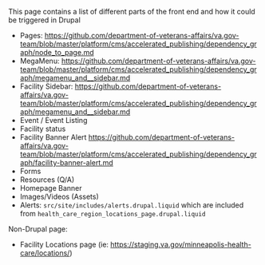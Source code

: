 This page contains a list of different parts of the front end and how it could be triggered in Drupal

* Pages: https://github.com/department-of-veterans-affairs/va.gov-team/blob/master/platform/cms/accelerated_publishing/dependency_graph/node_to_page.md
* MegaMenu: https://github.com/department-of-veterans-affairs/va.gov-team/blob/master/platform/cms/accelerated_publishing/dependency_graph/megamenu_and__sidebar.md
* Facility Sidebar: https://github.com/department-of-veterans-affairs/va.gov-team/blob/master/platform/cms/accelerated_publishing/dependency_graph/megamenu_and__sidebar.md
* Event / Event Listing
* Facility status
* Facility Banner Alert https://github.com/department-of-veterans-affairs/va.gov-team/blob/master/platform/cms/accelerated_publishing/dependency_graph/facility-banner-alert.md
* Forms
* Resources (Q/A)
* Homepage Banner
* Images/Videos (Assets)
* Alerts: `src/site/includes/alerts.drupal.liquid` which are included from `health_care_region_locations_page.drupal.liquid`

Non-Drupal page:
* Facility Locations page (ie: https://staging.va.gov/minneapolis-health-care/locations/)
